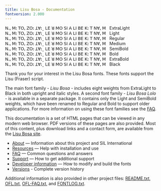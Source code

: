 ```yaml
---
title: Lisu Bosa - Documentation
fontversion: 2.000
---
```


<span class='lisubosa-XL normal'>ꓠꓻ ꓟꓽ ꓔꓳꓹ ꓜꓳꓽ ꓕꓯꓽˍ ꓡꓰ ꓤ ꓟꓳ </span><span class='lisubosa-XLI normal'>ꓢꓲ ꓮ ꓡꓲ ꓐꓰ ꓗꓽ ꓔ ꓠꓯꓹ ꓟ</span>&nbsp;&nbsp;&nbsp;ExtraLight<br>
<span class='lisubosa-L normal'>ꓠꓻ ꓟꓽ ꓔꓳꓹ ꓜꓳꓽ ꓕꓯꓽˍ ꓡꓰ ꓤ ꓟꓳ </span><span class='lisubosa-LI normal'>ꓢꓲ ꓮ ꓡꓲ ꓐꓰ ꓗꓽ ꓔ ꓠꓯꓹ ꓟ</span>&nbsp;&nbsp;&nbsp;Light<br>
<span class='lisubosa-R normal'>ꓠꓻ ꓟꓽ ꓔꓳꓹ ꓜꓳꓽ ꓕꓯꓽˍ ꓡꓰ ꓤ ꓟꓳ </span><span class='lisubosa-I normal'>ꓢꓲ ꓮ ꓡꓲ ꓐꓰ ꓗꓽ ꓔ ꓠꓯꓹ ꓟ</span>&nbsp;&nbsp;&nbsp;Regular<br>
<span class='lisubosa-M normal'>ꓠꓻ ꓟꓽ ꓔꓳꓹ ꓜꓳꓽ ꓕꓯꓽˍ ꓡꓰ ꓤ ꓟꓳ </span><span class='lisubosa-MI normal'>ꓢꓲ ꓮ ꓡꓲ ꓐꓰ ꓗꓽ ꓔ ꓠꓯꓹ ꓟ</span>&nbsp;&nbsp;&nbsp;Medium<br>
<span class='lisubosa-SB normal'>ꓠꓻ ꓟꓽ ꓔꓳꓹ ꓜꓳꓽ ꓕꓯꓽˍ ꓡꓰ ꓤ ꓟꓳ </span><span class='lisubosa-SBI normal'>ꓢꓲ ꓮ ꓡꓲ ꓐꓰ ꓗꓽ ꓔ ꓠꓯꓹ ꓟ</span>&nbsp;&nbsp;&nbsp;SemiBold<br>
<span class='lisubosa-B normal'>ꓠꓻ ꓟꓽ ꓔꓳꓹ ꓜꓳꓽ ꓕꓯꓽˍ ꓡꓰ ꓤ ꓟꓳ </span><span class='lisubosa-BI normal'>ꓢꓲ ꓮ ꓡꓲ ꓐꓰ ꓗꓽ ꓔ ꓠꓯꓹ ꓟ</span>&nbsp;&nbsp;&nbsp;Bold<br>
<span class='lisubosa-XB normal'>ꓠꓻ ꓟꓽ ꓔꓳꓹ ꓜꓳꓽ ꓕꓯꓽˍ ꓡꓰ ꓤ ꓟꓳ </span><span class='lisubosa-XBI normal'>ꓢꓲ ꓮ ꓡꓲ ꓐꓰ ꓗꓽ ꓔ ꓠꓯꓹ ꓟ</span>&nbsp;&nbsp;&nbsp;ExtraBold<br>
<span class='lisubosa-BL normal'>ꓠꓻ ꓟꓽ ꓔꓳꓹ ꓜꓳꓽ ꓕꓯꓽˍ ꓡꓰ ꓤ ꓟꓳ </span><span class='lisubosa-BLI normal'>ꓢꓲ ꓮ ꓡꓲ ꓐꓰ ꓗꓽ ꓔ ꓠꓯꓹ ꓟ</span>&nbsp;&nbsp;&nbsp;Black<br>

Thank you for your interest in the Lisu Bosa fonts. These fonts support the Lisu (Fraser) script.

The main font family - *Lisu Bosa* - includes eight weights from ExtraLight to Black in both upright and italic styles. A second font family - *Lisu Bosa Lolo* - is available in a separate package. It contains only the Light and SemiBold weights, which have been renamed to Regular and Bold to support older applications. For more information on using these font families see the [FAQ](faq.md).

This documentation is a set of HTML pages that can be viewed in any modern web browser. PDF versions of these pages are also provided. Most of this content, plus download links and a contact form, are available from the [Lisu Bosa site](https://software.sil.org/lisubosa/).

- [About](about.md) — Information about this project and SIL International
- [Resources](resources.md) — Help with installation and use
- [FAQ](faq.md) — Common questions and answers
- [Support](support.md) — How to get additional support
- [Developer information](developer.md) — How to modify and build the fonts
- [Versions](versions.md) - Complete version history

Additional information is also provided in other project files: [README.txt](../README.txt), [OFL.txt](../OFL.txt), [OFL-FAQ.txt](../OFL-FAQ.txt), and [FONTLOG.txt](../FONTLOG.txt).

